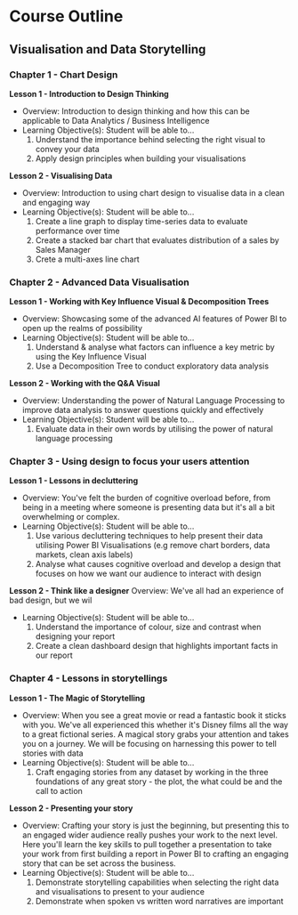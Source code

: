 # Course Outline 

## Visualisation and Data Storytelling 

### Chapter 1 - Chart Design 
**Lesson 1 - Introduction to Design Thinking**
- Overview: Introduction to design thinking and how this can be applicable to Data Analytics / Business Intelligence
- Learning Objective(s): Student will be able to... 
  1. Understand the importance behind selecting the right visual to convey your data 
  2. Apply design principles when building your visualisations 

**Lesson 2 - Visualising Data** 
- Overview: Introduction to using chart design to visualise data in a clean and engaging way 
- Learning Objective(s): Student will be able to... 
  1. Create a line graph to display time-series data to evaluate performance over time 
  2. Create a stacked bar chart that evaluates distribution of a sales by Sales Manager
  3. Crete a multi-axes line chart  

### Chapter 2 - Advanced Data Visualisation 
**Lesson 1 - Working with Key Influence Visual & Decomposition Trees**
- Overview: Showcasing some of the advanced AI features of Power BI to open up the realms of possibility
- Learning Objective(s): Student will be able to... 
  1. Understand & analyse what factors can influence a key metric by using the Key Influence Visual 
  2. Use a Decomposition Tree to conduct exploratory data analysis 

**Lesson 2 - Working with the Q&A Visual**
- Overview: Understanding the power of Natural Language Processing to improve data analysis to answer questions quickly and effectively 
- Learning Objective(s): Student will be able to... 
  1. Evaluate data in their own words by utilising the power of natural language processing 

### Chapter 3 - Using design to focus your users attention
**Lesson 1 - Lessons in decluttering** 
- Overview: You've felt the burden of cognitive overload before, from being in a meeting where someone is presenting data but it's all a bit overwhelming or complex. 
- Learning Objective(s): Student will be able to... 
  1. Use various decluttering techniques to help present their data utilising Power BI Visualisations (e.g remove chart borders, data markets, clean axis labels) 
  2. Analyse what causes cognitive overload and develop a design that focuses on how we want our audience to interact with design 

**Lesson 2 - Think like a designer**
Overview: We've all had an experience of bad design, but we wil
- Learning Objective(s): Student will be able to... 
  1. Understand the importance of colour, size and contrast when designing your report 
  2. Create a clean dashboard design that highlights important facts in our report 

### Chapter 4 - Lessons in storytellings 
**Lesson 1 - The Magic of Storytelling** 
- Overview: When you see a great movie or read a fantastic book it sticks with you. We've all experienced this whether it's Disney films all the way to a great fictional series. A magical story grabs your attention and takes you on a journey. We will be focusing on harnessing this power to tell stories with data 
- Learning Objective(s): Student will be able to... 
  1. Craft engaging stories from any dataset by working in the three foundations of any great story - the plot, the what could be and the call to action 

**Lesson 2 - Presenting your story**
- Overview: Crafting your story is just the beginning, but presenting this to an engaged wider audience really pushes your work to the next level. Here you'll learn the key skills to pull together a presentation to take your work from first building a report in Power BI to crafting an engaging story that can be set across the business. 
- Learning Objective(s): Student will be able to...
  1. Demonstrate storytelling capabilities when selecting the right data and visualisations to present to your audience 
  2. Demonstrate when spoken vs written word narratives are important 





